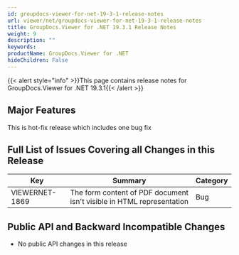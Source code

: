 ```yaml
---
id: groupdocs-viewer-for-net-19-3-1-release-notes
url: viewer/net/groupdocs-viewer-for-net-19-3-1-release-notes
title: GroupDocs.Viewer for .NET 19.3.1 Release Notes
weight: 9
description: ""
keywords: 
productName: GroupDocs.Viewer for .NET
hideChildren: False
---
```

{{< alert style="info" >}}This page contains release notes for GroupDocs.Viewer for .NET 19.3.1{{< /alert >}}

## Major Features

This is hot-fix release which includes one bug fix

## Full List of Issues Covering all Changes in this Release

| Key | Summary | Category |
| --- | --- | --- |
| VIEWERNET-1869 | The form content of PDF document isn't visible in HTML representation | Bug |

## Public API and Backward Incompatible Changes

*   No public API changes in this release
